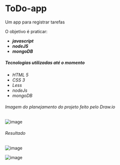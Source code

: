 # ToDo-app

Um app para registrar tarefas

O objetivo é praticar:

* ***javascript*** 
* ***nodeJS*** 
* ***mongoDB***

##### Tecnologias utilizadas até o momento

* *HTML 5*
* *CSS 3*
* *Less*
* *nodeJs*
* *mongoDB*

###### Imagem do planejamento do projeto feito pelo Draw.io

![image](https://user-images.githubusercontent.com/73973922/167500011-70a348a7-10e4-4029-9d1c-1aaed3484ae7.png)

###### Resultado

![image](https://user-images.githubusercontent.com/73973922/167501358-77cce358-b803-4580-be03-0dc5641a6d15.png)

![image](https://user-images.githubusercontent.com/73973922/167501377-b57497ba-825b-49b4-a3d0-cc90ebaa09da.png)
